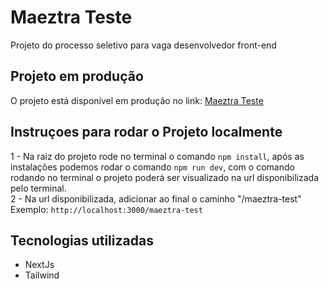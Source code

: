 # Maeztra Teste

Projeto do processo seletivo para vaga desenvolvedor front-end

## Projeto em produção

O projeto está disponível em produção no link: [Maeztra Teste](https://niltoncadamuro.github.io/maeztra-test)

## Instruçoes para rodar o Projeto localmente

1 - Na raiz do projeto rode no terminal o comando `npm install`, após as instalações podemos rodar o comando `npm run dev`, com o comando rodando no terminal o projeto poderá ser visualizado na url disponibilizada pelo terminal.<br/>
2 - Na url disponibilizada, adicionar ao final o caminho "/maeztra-test"<br/>Exemplo: `http://localhost:3000/maeztra-test`

## Tecnologias utilizadas

- NextJs
- Tailwind
